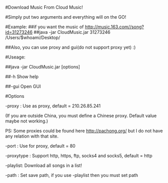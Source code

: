 #Download Music From Cloud Music!

#Simply put two arguments and everything will on the GO!

#Example:
##if you want the music of http://music.163.com//song?id=31273246 
##java -jar CloudMusic.jar 31273246 /Users/$whoami/Desktop/

##Also, you can use proxy and gui(do not support proxy yet) :)

#Useage:

##java -jar CloudMusic.jar <id> <path> [options]

##-h Show help

##-gui Open GUI

#Options

-proxy <host>: Use <host> as proxy, default = 210.26.85.241

(If you are outside China, you must define a Chinese proxy. Default value maybe not working.)

PS: Some proxies could be found here http://pachong.org/ but I do not have any relation with that site.

-port <port>: Use <port> for proxy, default = 80

-proxytype <type>: Support http, https, ftp, socks4 and socks5, default = http

-playlist: Download all songs in a list!

-path <path>: Set save path, if you use -playlist then you must set path
